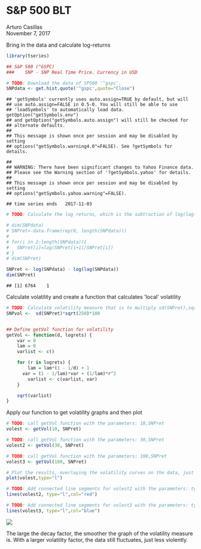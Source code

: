 # S&P 500 BLT
Arturo Casillas  
November 7, 2017  

Bring in the data and calculate log-returns


```r
library(tseries)

## S&P 500 (^GSPC)
###    SNP - SNP Real Time Price. Currency in USD

# TODO: Download the data of SP500 '^gspc'.
SNPdata <- get.hist.quote('^gspc',quote="Close")
```

```
## 'getSymbols' currently uses auto.assign=TRUE by default, but will
## use auto.assign=FALSE in 0.5-0. You will still be able to use
## 'loadSymbols' to automatically load data. getOption("getSymbols.env")
## and getOption("getSymbols.auto.assign") will still be checked for
## alternate defaults.
## 
## This message is shown once per session and may be disabled by setting 
## options("getSymbols.warning4.0"=FALSE). See ?getSymbols for details.
```

```
## 
## WARNING: There have been significant changes to Yahoo Finance data.
## Please see the Warning section of '?getSymbols.yahoo' for details.
## 
## This message is shown once per session and may be disabled by setting
## options("getSymbols.yahoo.warning"=FALSE).
```

```
## time series ends   2017-11-03
```

```r
# TODO: Calculate the log returns, which is the subtraction of log(lag(SNPdata)) and log(SNPdata)

# dim(SNPdata)
# SNPret<-data.frame(rep(0, length(SNPdata)))
# 
# for(i in 2:length(SNPdata)){
#   SNPret[i]=log(SNPret[i+1]/SNPret[i])
# }
# dim(SNPret)

SNPret <- log(SNPdata) - log(lag(SNPdata))
dim(SNPret)
```

```
## [1] 6764    1
```

Calculate volatility and create a function that calculates 'local' volatility


```r
# TODO: Calculate volatility measure that is to multiply sd(SNPret),sqrt(250), 100
SNPvol <-  sd(SNPret)*sqrt(250)*100


## Define getVol function for volatility
getVol <- function(d, logrets) {
	var = 0
	lam = 0
	varlist <- c()

	for (r in logrets) {
		lam = lam*(1 - 1/d) + 1
	  var = (1 - 1/lam)*var + (1/lam)*r^2
		varlist <- c(varlist, var)
	}

	sqrt(varlist)
}
```

Apply our function to get volatility graphs and then plot


```r
# TODO: call getVol function with the parameters: 10,SNPret
volest <- getVol(10, SNPret)

# TODO: call getVol function with the parameters: 30,SNPret
volest2 <- getVol(30, SNPret)

# TODO: call getVol function with the parameters: 100,SNPret
volest3 <- getVol(100, SNPret)

# Plot the results, overlaying the volatility curves on the data, just as was done in the S&P example.
plot(volest,type="l")

# TODO: Add connected line segments for volest2 with the parameters: type="l",col="red"
lines(volest2, type="l",col="red")

# TODO: Add connected line segments for volest3 with the parameters: type="l",col="blue"
lines(volest3, type="l",col="blue")
```

![](ACasillasSP500_files/figure-html/unnamed-chunk-3-1.png)<!-- -->

The large the decay factor, the smoother the graph of the volatility measure is. With a larger volatility factor, the data still fluctuates, just less violently.
